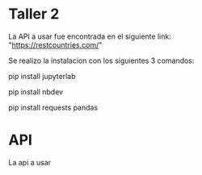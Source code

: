 # Taller 2 
La API a usar fue encontrada en el siguiente link: "https://restcountries.com/"

Se realizo la instalacion con los siguientes 3 comandos:

pip install jupyterlab

pip install nbdev

pip install requests pandas

# API
La api a usar 
